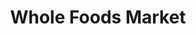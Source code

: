 ---
title: "Whole Foods Market"
url: /fort-lauderdale/whole-foods-market-federal-highway/
shop: supermarket
---